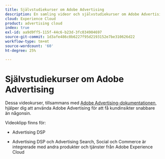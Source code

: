 ```yaml
---
title: Självstudiekurser om Adobe Advertising
description: En samling videor och självstudiekurser om Adobe Advertising.
cloud: Experience Cloud
product: advertising cloud
index: true
exl-id: aa9d9ff5-115f-44c6-b23d-3fc034904697
source-git-commit: 1d3afe486c0b6227f95d2193152e7be310626d22
workflow-type: tm+mt
source-wordcount: '60'
ht-degree: 25%

---
```


# Självstudiekurser om Adobe Advertising

Dessa videokurser, tillsammans med [Adobe Advertising-dokumentationen](https://experienceleague.adobe.com/sv/docs/advertising), hjälper dig att använda Adobe Advertising för att få kundinsikter snabbare än någonsin.

Videoklipp finns för:

* Advertising DSP

* Advertising DSP och Advertising Search, Social och Commerce är integrerade med andra produkter och tjänster från Adobe Experience Cloud

<!--
See other -learn tutorials landing pages to get ideas for additional content
-->

